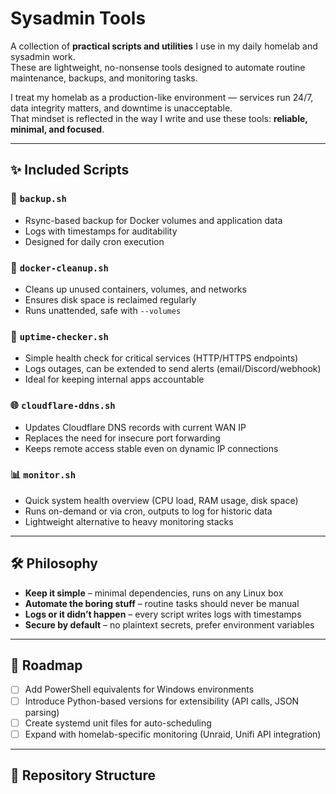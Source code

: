 # Sysadmin Tools

A collection of **practical scripts and utilities** I use in my daily homelab and sysadmin work.  
These are lightweight, no-nonsense tools designed to automate routine maintenance, backups, and monitoring tasks.  

I treat my homelab as a production-like environment — services run 24/7, data integrity matters, and downtime is unacceptable.  
That mindset is reflected in the way I write and use these tools: **reliable, minimal, and focused**.

---

## ✨ Included Scripts

### 🔄 `backup.sh`
- Rsync-based backup for Docker volumes and application data
- Logs with timestamps for auditability
- Designed for daily cron execution

### 🐳 `docker-cleanup.sh`
- Cleans up unused containers, volumes, and networks
- Ensures disk space is reclaimed regularly
- Runs unattended, safe with `--volumes`

### 📡 `uptime-checker.sh`
- Simple health check for critical services (HTTP/HTTPS endpoints)
- Logs outages, can be extended to send alerts (email/Discord/webhook)
- Ideal for keeping internal apps accountable

### 🌐 `cloudflare-ddns.sh`
- Updates Cloudflare DNS records with current WAN IP
- Replaces the need for insecure port forwarding
- Keeps remote access stable even on dynamic IP connections

### 📊 `monitor.sh`
- Quick system health overview (CPU load, RAM usage, disk space)
- Runs on-demand or via cron, outputs to log for historic data
- Lightweight alternative to heavy monitoring stacks

---

## 🛠️ Philosophy

- **Keep it simple** – minimal dependencies, runs on any Linux box  
- **Automate the boring stuff** – routine tasks should never be manual  
- **Logs or it didn’t happen** – every script writes logs with timestamps  
- **Secure by default** – no plaintext secrets, prefer environment variables  

---

## 🚀 Roadmap

- [ ] Add PowerShell equivalents for Windows environments  
- [ ] Introduce Python-based versions for extensibility (API calls, JSON parsing)  
- [ ] Create systemd unit files for auto-scheduling  
- [ ] Expand with homelab-specific monitoring (Unraid, Unifi API integration)  

---

## 📂 Repository Structure

